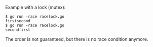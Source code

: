 Example with a lock (mutex):
```
$ go run -race racelock.go 
firstsecond
$ go run -race racelock.go 
secondfirst
```

The order is not guaranteed, but there is no race condition anymore.